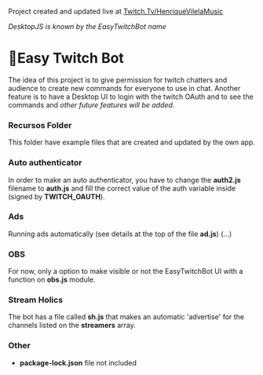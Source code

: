 Project created and updated live at  [Twitch.Tv/HenriqueVilelaMusic](https://twitch.tv/henriquevilelamusic)


*DesktopJS is known by the EasyTwitchBot name*

# 🤖Easy Twitch Bot

The idea of this project is to give permission for twitch chatters and audience to create new commands for everyone to use in chat.
Another feature is to have a Desktop UI to login with the twitch OAuth and to see the commands and _other future features will be added_.

### Recursos Folder
This folder have example files that are created and updated by the own app.

### Auto authenticator
In order to make an auto authenticator, you have to change the **auth2.js** filename to **auth.js** and fill the correct value of the auth variable inside (signed by **TWITCH_OAUTH**).

### Ads
Running ads automatically (see details at the top of the file **ad.js**)
(...)

### OBS
For now, only a option to make visible or not the EasyTwitchBot UI with a function on **obs.js** module.

### Stream Holics
The bot has a file called **sh.js** that makes an automatic 'advertise' for the channels listed on the **streamers** array.

### Other
- **package-lock.json** file not included
